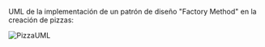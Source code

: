 UML de la implementación de un patrón de diseño "Factory Method" en la creación de pizzas:

![PizzaUML](https://github.com/user-attachments/assets/6e0b0baa-3e7d-44a7-a028-33192b9ce91f)
